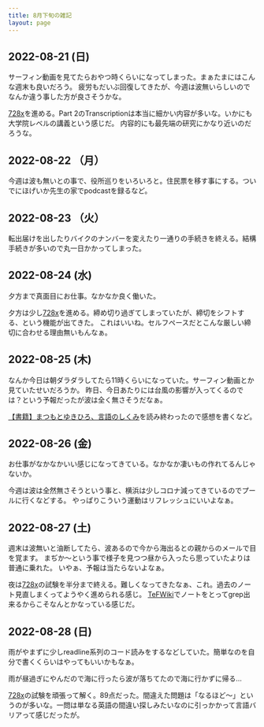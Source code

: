 ```yaml
---
title: 8月下旬の雑記
layout: page
---
```


## 2022-08-21 (日)

サーフィン動画を見てたらおやつ時くらいになってしまった。まぁたまにはこんな週末も良いだろう。
疲労もだいぶ回復してきたが、今週は波無いらしいのでなんか違う事した方が良さそうかな。

[728x](https://karino2.github.io/RandomThoughts/728x)を進める。Part 2のTranscriptionは本当に細かい内容が多いな。いかにも大学院レベルの講義という感じだ。
内容的にも最先端の研究にかなり近いのだろうな。

## 2022-08-22 （月）

今週は波も無いとの事で、役所巡りをいろいろと。住民票を移す事にする。ついでにほげいか先生の家でpodcastを録るなど。

## 2022-08-23 （火）

転出届けを出したりバイクのナンバーを変えたり一通りの手続きを終える。結構手続きが多いので丸一日かかってしまった。

## 2022-08-24 (水)

夕方まで真面目にお仕事。なかなか良く働いた。

夕方は少し[728x](https://karino2.github.io/RandomThoughts/728x)を進める。締め切り過ぎてしまっていたが、締切をシフトする、という機能が出てきた。
これはいいね。セルフペースだとこんな厳しい締切に合わせる理由無いもんなぁ。

## 2022-08-25 (木)

なんか今日は朝ダラダラしてたら11時くらいになっていた。サーフィン動画とか見ていたせいだろうか。
昨日、今日あたりには台風の影響が入ってくるのでは？という予報だったが波は全く無さそうだなぁ。

[【書籍】まつもとゆきひろ、言語のしくみ](https://karino2.github.io/RandomThoughts/【書籍】まつもとゆきひろ、言語のしくみ)を読み終わったので感想を書くなど。

## 2022-08-26 (金)

お仕事がなかなかいい感じになってきている。なかなか凄いもの作れてるんじゃないか。

今週は波は全然無さそうという事と、横浜は少しコロナ減ってきているのでプールに行くなどする。
やっぱりこういう運動はリフレッシュにいいよなぁ。

## 2022-08-27 (土)

週末は波無いと油断してたら、波あるので今から海出るとの親からのメールで目を覚ます。
まぢか〜という事で様子を見つつ昼から入ったら思っていたよりは普通に乗れた。
いやぁ、予報は当たらないよなぁ。

夜は[728x](https://karino2.github.io/RandomThoughts/728x)の試験を半分まで終える。難しくなってきたなぁ、これ。過去のノート見直しまくってようやく進められる感じ。
[TeFWiki](https://karino2.github.io/RandomThoughts/TeFWiki)でノートをとってgrep出来るからこそなんとかなっている感じだ。

## 2022-08-28 (日)

雨がやまずに少しreadline系列のコード読みをするなどしていた。簡単なのを自分で書くくらいはやってもいいかもなぁ。

雨が昼過ぎにやんだので海に行ったら波が落ちてたので海に行かずに帰る…

[728x](https://karino2.github.io/RandomThoughts/728x)の試験を頑張って解く。89点だった。間違えた問題は「なるほど〜」というのが多いな。一問は単なる英語の間違い探しみたいなのに引っかかって言語バリアって感じだったが。